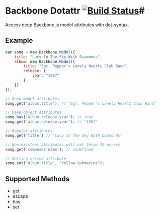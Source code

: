 # Backbone Dotattr [![Build Status](https://secure.travis-ci.org/dolbyzerr/backbone-dotattr.png?branch=master)](https://travis-ci.org/dolbyzerr/backbone-dotattr)#
Access deep Backbone.js model attributes with dot-syntax.

## Example ##
```javascript
var song = new Backbone.Model({
    title: "Lucy In The Sky With Diamonds",
    album: new Backbone.Model({
        title: "Sgt. Pepper's Lonely Hearts Club Band",
        release: {
            year: "1987"
        }
    })
});

// Deep model attributes
song.get('album.title'); // "Sgt. Pepper's Lonely Hearts Club Band"

// Deep object attributes
song.has('album.release.year'); // true
song.get('album.release.year'); // "1987"

// Regular attributes
song.get('title') // "Lucy In The Sky With Diamonds"

// Non-existent attributes will not throw JS errors
song.get('composer.name'); // undefined

// Setting nested attribute
song.set("album.title", "Yellow Submarine");
```


## Supported Methods ##
- get
- escape
- has
- set
